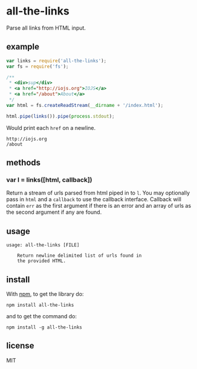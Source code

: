 # all-the-links

Parse all links from HTML input.

## example

```js
var links = require('all-the-links');
var fs = require('fs');

/**
 * <div>sup</div>
 * <a href="http://iojs.org">IOJS</a>
 * <a href="/about">About</a>
 */
var html = fs.createReadStream(__dirname + '/index.html');

html.pipe(links()).pipe(process.stdout);
```

Would print each `href` on a newline.

```
http://iojs.org
/about
```

## methods

### var l = links([html, callback])

Return a stream of urls parsed from html piped in to `l`.
You may optionally pass in `html` and a `callback` to use the callback
interface. Callback will contain `err` as the first argument if there
is an error and an array of urls as the second argument if any are found.

## usage

```
usage: all-the-links [FILE]

    Return newline delimited list of urls found in
    the provided HTML.
```

## install

With [npm](http://npmjs.org), to get the library do:

```
npm install all-the-links
```

and to get the command do:

```
npm install -g all-the-links
```

## license

MIT
